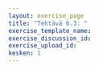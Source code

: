 ```yaml
---
layout: exercise_page
title: "Tehtävä 6.3: "
exercise_template_name: 
exercise_discussion_id: 
exercise_upload_id: 
kesken: 1
---
```


